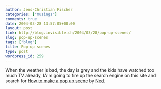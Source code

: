 ```yaml
---
author: Jens-Christian Fischer
categories: ["musings"]
comments: true
date: 2004-03-28 13:57:05+00:00
layout: post
link: http://blog.invisible.ch/2004/03/28/pop-up-scenes/
slug: pop-up-scenes
tags: ["blog"]
title: Pop-up scenes
type: post
wordpress_id: 259
---
```


When the weather is bad, the day is grey and the kids have watched too much TV already, IÂ´m going to fire up the search engine on this site and search for [How to make a pop up scene](http://www.nedbatchelder.com/text/popup.html) by [Ned](http://www.nedbatchelder.com/).
